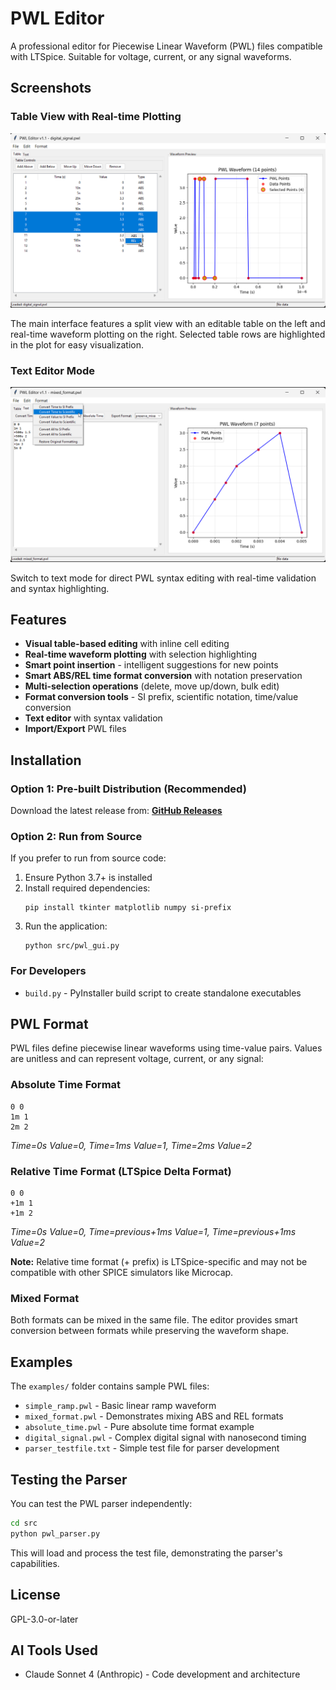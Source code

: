 # PWL Editor

A professional editor for Piecewise Linear Waveform (PWL) files compatible with LTSpice. Suitable for voltage, current, or any signal waveforms.

## Screenshots

### Table View with Real-time Plotting
![Table Mode](docs/gui_table_mode.png)

The main interface features a split view with an editable table on the left and real-time waveform plotting on the right. Selected table rows are highlighted in the plot for easy visualization.

### Text Editor Mode
![Text Mode](docs/gui_text_mode.png)

Switch to text mode for direct PWL syntax editing with real-time validation and syntax highlighting.

## Features

- **Visual table-based editing** with inline cell editing
- **Real-time waveform plotting** with selection highlighting
- **Smart point insertion** - intelligent suggestions for new points
- **Smart ABS/REL time format conversion** with notation preservation
- **Multi-selection operations** (delete, move up/down, bulk edit)
- **Format conversion tools** - SI prefix, scientific notation, time/value conversion
- **Text editor** with syntax validation
- **Import/Export** PWL files

## Installation

### Option 1: Pre-built Distribution (Recommended)
Download the latest release from: **[GitHub Releases](https://github.com/dotmjsc/PWL_Editor/releases)**

### Option 2: Run from Source
If you prefer to run from source code:

1. Ensure Python 3.7+ is installed
2. Install required dependencies:
   ```
   pip install tkinter matplotlib numpy si-prefix
   ```
3. Run the application:
   ```
   python src/pwl_gui.py
   ```

### For Developers
- `build.py` - PyInstaller build script to create standalone executables

## PWL Format

PWL files define piecewise linear waveforms using time-value pairs. Values are unitless and can represent voltage, current, or any signal:

### Absolute Time Format
```
0 0
1m 1
2m 2
```
*Time=0s Value=0, Time=1ms Value=1, Time=2ms Value=2*

### Relative Time Format (LTSpice Delta Format)
```
0 0
+1m 1
+1m 2
```
*Time=0s Value=0, Time=previous+1ms Value=1, Time=previous+1ms Value=2*

**Note:** Relative time format (+ prefix) is LTSpice-specific and may not be compatible with other SPICE simulators like Microcap.

### Mixed Format
Both formats can be mixed in the same file. The editor provides smart conversion between formats while preserving the waveform shape.

## Examples

The `examples/` folder contains sample PWL files:

- `simple_ramp.pwl` - Basic linear ramp waveform
- `mixed_format.pwl` - Demonstrates mixing ABS and REL formats
- `absolute_time.pwl` - Pure absolute time format example
- `digital_signal.pwl` - Complex digital signal with nanosecond timing
- `parser_testfile.txt` - Simple test file for parser development

## Testing the Parser

You can test the PWL parser independently:

```bash
cd src
python pwl_parser.py
```

This will load and process the test file, demonstrating the parser's capabilities.

## License

GPL-3.0-or-later

## AI Tools Used

- Claude Sonnet 4 (Anthropic) - Code development and architecture
